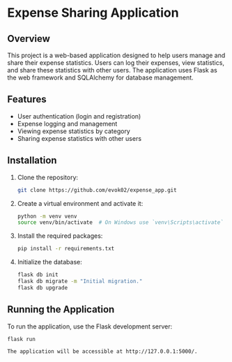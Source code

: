# Expense Sharing Application

## Overview

This project is a web-based application designed to help users manage and share their expense statistics. Users can log their expenses, view statistics, and share these statistics with other users. The application uses Flask as the web framework and SQLAlchemy for database management.

## Features

- User authentication (login and registration)
- Expense logging and management
- Viewing expense statistics by category
- Sharing expense statistics with other users

## Installation

1. Clone the repository:

    ```bash
    git clone https://github.com/evok02/expense_app.git
    ```

2. Create a virtual environment and activate it:

    ```bash
    python -m venv venv
    source venv/bin/activate  # On Windows use `venv\Scripts\activate`
    ```

3. Install the required packages:

    ```bash
    pip install -r requirements.txt
    ```

4. Initialize the database:

    ```bash
    flask db init
    flask db migrate -m "Initial migration."
    flask db upgrade
    ```

## Running the Application

To run the application, use the Flask development server:

```bash
flask run

The application will be accessible at http://127.0.0.1:5000/.
